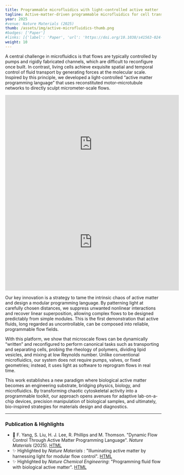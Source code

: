 ```yaml
---
title: Programmable microfluidics with light-controlled active matter
tagline: Active-matter-driven programmable microfluidics for cell transport, sorting, and mixing
year: 2025
#venue: Nature Materials (2025)
thumb: /assets/img/active-microfluidics-thumb.png
#badges: ['Paper']
#links: [{'label': 'Paper', 'url': 'https://doi.org/10.1038/s41563-024-02090-w'}]
weight: 10
---
```


A central challenge in microfluidics is that flows 
are typically controlled by pumps and rigidly fabricated 
channels, which are difficult to reconfigure once built. 
In contrast, living cells achieve exquisite spatial and 
temporal control of fluid transport by generating forces 
at the molecular scale. Inspired by this principle, 
we developed a light-controlled 
“active matter programming language” that uses 
reconstituted motor–microtubule networks to directly 
sculpt micrometer-scale flows.

<div class="video-container">
  <iframe width="560" height="315" src="https://www.youtube.com/embed/oZm_7uvrHAg" 
          frameborder="0" allow="accelerometer; autoplay; clipboard-write; encrypted-media; gyroscope; picture-in-picture" 
          allowfullscreen>
  </iframe>
</div>

<div class="video-container">
  <iframe width="560" height="315" src="https://www.youtube.com/embed/hIpYuKrnEfU" 
          frameborder="0" allow="accelerometer; autoplay; clipboard-write; encrypted-media; gyroscope; picture-in-picture" 
          allowfullscreen>
  </iframe>
</div>

Our key innovation is a strategy to tame the intrinsic chaos of active matter and design a modular programming language. 
By patterning light at carefully chosen distances, 
we suppress unwanted nonlinear interactions and recover 
linear superposition, allowing complex flows to be 
designed predictably from simple modules. 
This is the first demonstration that active fluids,
long regarded as uncontrollable, can be composed into 
reliable, programmable flow fields.

With this platform, we show that microscale 
flows can be dynamically “written” and reconfigured 
to perform canonical tasks such as transporting and 
separating cells, probing the rheology of polymers, 
dividing lipid vesicles, and mixing at low Reynolds number.
Unlike conventional microfluidics, our system does not 
require pumps, valves, or fixed geometries; instead, 
it uses light as software to reprogram flows in real time.

This work establishes a new paradigm where biological
active matter becomes an engineering substrate, 
bridging physics, biology, and microfluidics. 
By transforming chaotic cytoskeletal activity 
into a programmable toolkit, our approach 
opens avenues for adaptive lab-on-a-chip devices,
precision manipulation of biological samples, and
ultimately, bio-inspired strategies for materials 
design and diagnostics.


---

### Publication & Highlights
- 📄 F. Yang, S. Liu, H. J. Lee, R. Phillips and M. Thomson. "Dynamic Flow Control Through Active Matter Programming Language".  *Nature Materials* (2025). [HTML](https://doi.org/10.1038/s41563-024-02090-w)  
- ✨ Highlighted by *Nature Materials* : "Illuminating active matter by harnessing light for modular flow control". [HTML](https://www.nature.com/articles/s41563-025-02181-2)  
- ✨ Highlighted by *Nature Chemical Engineering*: "Programming fluid flow with biological active matter". [HTML](https://www.nature.com/articles/s44286-025-00200-2)
